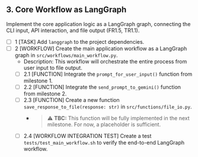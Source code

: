 ## 3. Core Workflow as LangGraph

Implement the core application logic as a LangGraph graph, connecting the CLI input, API interaction, and file output (FR1.5, TR1.1).

- [ ] 1 [TASK] Add `langgraph` to the project dependencies.
- [ ] 2 [WORKFLOW] Create the main application workflow as a LangGraph graph in `src/workflows/main_workflow.py`.
    - Description: This workflow will orchestrate the entire process from user input to file output.
    - [ ] 2.1 [FUNCTION] Integrate the `prompt_for_user_input()` function from milestone 1.
    - [ ] 2.2 [FUNCTION] Integrate the `send_prompt_to_gemini()` function from milestone 2.
    - [ ] 2.3 [FUNCTION] Create a new function `save_response_to_file(response: str)` in `src/functions/file_io.py`.
        - > ⚠️ **TBC:** This function will be fully implemented in the next milestone. For now, a placeholder is sufficient.
    - [ ] 2.4 [WORKFLOW INTEGRATION TEST] Create a test `tests/test_main_workflow.sh` to verify the end-to-end LangGraph workflow. 